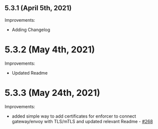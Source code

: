 ## 5.3.1 (April 5th, 2021)

Improvements:
* Adding Changelog

# 5.3.2 (May 4th, 2021)

Improvements:
* Updated Readme

# 5.3.3 (May 24th, 2021)

Improvements:
* added simple way to add certificates for enforcer to connect gateway/envoy with TLS/mTLS and updated relevant Readme - [#268](https://github.com/aquasecurity/aqua-helm/pull/268)